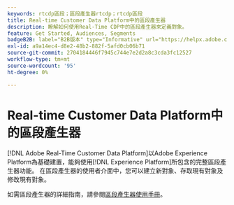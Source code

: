 ```yaml
---
keywords: rtcdp區段；區段產生器rtcdp；rtcdp區段
title: Real-time Customer Data Platform中的區段產生器
description: 瞭解如何使用Real-Time CDP中的區段產生器來定義對象。
feature: Get Started, Audiences, Segments
badgeB2B: label="B2B版本" type="Informative" url="https://helpx.adobe.com/legal/product-descriptions/real-time-customer-data-platform-b2b-edition-prime-and-ultimate-packages.html newtab=true"
exl-id: a9a14ec4-d8e2-48b2-882f-5afd0cb06b71
source-git-commit: 2704184446f7945c744e7e2d2a8c3cda3fc12527
workflow-type: tm+mt
source-wordcount: '95'
ht-degree: 0%

---
```


# Real-time Customer Data Platform中的區段產生器

[!DNL Adobe Real-Time Customer Data Platform]以Adobe Experience Platform為基礎建置，能夠使用[!DNL Experience Platform]所包含的完整區段產生器功能。 在區段產生器的使用者介面中，您可以建立新對象、存取現有對象及修改現有對象。

如需區段產生器的詳細指南，請參閱[區段產生器使用手冊](../../segmentation/ui/segment-builder.md)。
